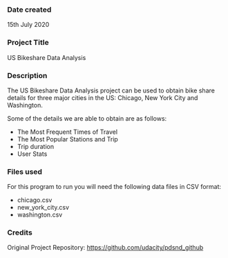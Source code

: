### Date created
15th July 2020

### Project Title
US Bikeshare Data Analysis

### Description
The US Bikeshare Data Analysis project can be used to obtain bike share details for three major cities in the US:
    Chicago, New York City and Washington. 

Some of the details we are able to obtain are as follows:
* The Most Frequent Times of Travel
* The Most Popular Stations and Trip
* Trip duration
* User Stats

### Files used
For this program to run you will need the following data files in CSV format:
* chicago.csv
* new_york_city.csv
* washington.csv


### Credits
Original Project Repository:
    https://github.com/udacity/pdsnd_github
